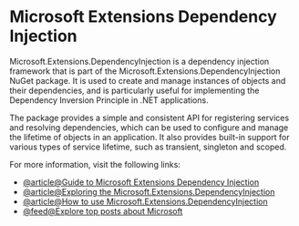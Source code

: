 # Microsoft Extensions Dependency Injection

Microsoft.Extensions.DependencyInjection is a dependency injection framework that is part of the Microsoft.Extensions.DependencyInjection NuGet package. It is used to create and manage instances of objects and their dependencies, and is particularly useful for implementing the Dependency Inversion Principle in .NET applications.

The package provides a simple and consistent API for registering services and resolving dependencies, which can be used to configure and manage the lifetime of objects in an application. It also provides built-in support for various types of service lifetime, such as transient, singleton and scoped.

For more information, visit the following links:

- [@article@Guide to Microsoft Extensions Dependency Injection](https://learn.microsoft.com/en-us/dotnet/api/microsoft.extensions.dependencyinjection?view=dotnet-plat-ext-7.0)
- [@article@Exploring the Microsoft.Extensions.DependencyInjection](https://www.codeproject.com/Articles/5339241/Exploring-the-Microsoft-Extensions-DependencyInjec)
- [@article@How to use Microsoft.Extensions.DependencyInjection](https://stackoverflow.com/questions/53825155/how-can-i-use-microsoft-extensions-dependencyinjection-in-an-net-core-console-a)
- [@feed@Explore top posts about Microsoft](https://app.daily.dev/tags/microsoft?ref=roadmapsh)
